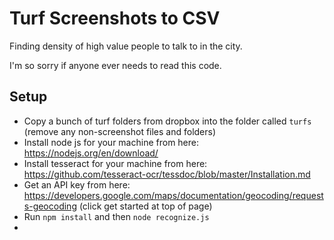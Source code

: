 # Turf Screenshots to CSV

Finding density of high value people to talk to in the city.

I'm so sorry if anyone ever needs to read this code.

## Setup
* Copy a bunch of turf folders from dropbox into the folder called `turfs` (remove any non-screenshot files and folders)
* Install node js for your machine from here: https://nodejs.org/en/download/
* Install tesseract for your machine from here: https://github.com/tesseract-ocr/tessdoc/blob/master/Installation.md
* Get an API key from here: https://developers.google.com/maps/documentation/geocoding/requests-geocoding (click get started at top of page)
* Run `npm install` and then `node recognize.js`
* 